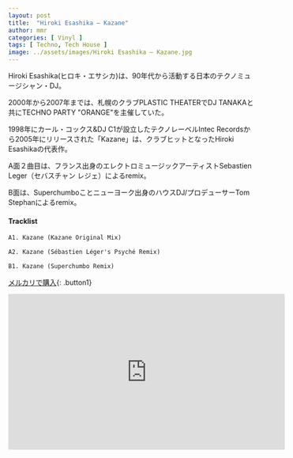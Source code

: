 ```yaml
---
layout: post
title:  "Hiroki Esashika – Kazane"
author: mmr
categories: [ Vinyl ]
tags: [ Techno, Tech House ]
image: ../assets/images/Hiroki Esashika – Kazane.jpg
---
```


Hiroki Esashika(ヒロキ・エサシカ)は、90年代から活動する日本のテクノミュージシャン・DJ。

2000年から2007年までは、札幌のクラブPLASTIC THEATERでDJ TANAKAと共にTECHNO PARTY "ORANGE"を主催していた。

1998年にカール・コックス&DJ C1が設立したテクノレーベルIntec Recordsから2005年にリリースされた「Kazane」は、クラブヒットとなったHiroki Esashikaの代表作。

A面２曲目は、フランス出身のエレクトロミュージックアーティストSebastien Leger（セバスチャン レジェ）によるremix。

B面は、Superchumboことニューヨーク出身のハウスDJ/プロデューサーTom Stephanによるremix。

#### Tracklist
```md
A1. Kazane (Kazane Original Mix)

A2. Kazane (Sébastien Léger's Psyché Remix)

B1. Kazane (Superchumbo Remix)
```

[メルカリで購入](https://jp.mercari.com/item/m57660388383?afid=6142608987){: .button1}


<iframe width="560" height="315" src="https://www.youtube.com/embed/oyGI_ptZ1Dg?si=KarcXD70sSHPDugF" title="YouTube video player" frameborder="0" allow="accelerometer; autoplay; clipboard-write; encrypted-media; gyroscope; picture-in-picture; web-share" referrerpolicy="strict-origin-when-cross-origin" allowfullscreen></iframe>